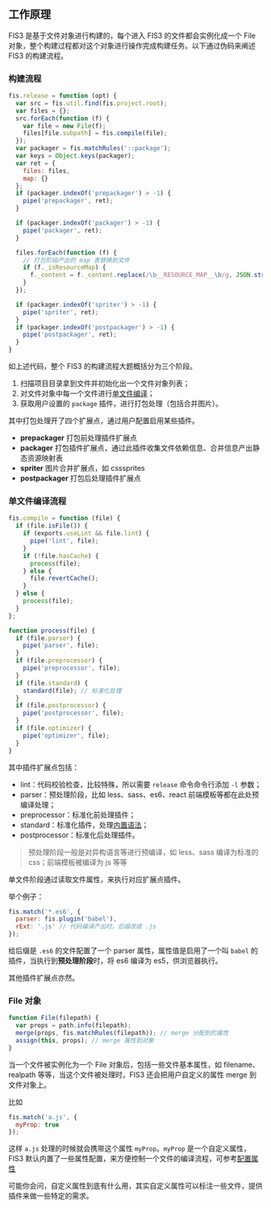 ## 工作原理

FIS3 是基于文件对象进行构建的，每个进入 FIS3 的文件都会实例化成一个 File 对象，整个构建过程都对这个对象进行操作完成构建任务。以下通过伪码来阐述 FIS3 的构建流程。

### 构建流程

```js
fis.release = function (opt) {
  var src = fis.util.find(fis.project.root);
  var files = {};
  src.forEach(function (f) {
    var file = new File(f);
    files[file.subpath] = fis.compile(file);
  });
  var packager = fis.matchRules('::package');
  var keys = Object.keys(packager);
  var ret = {
    files: files,
    map: {}
  };
  if (packager.indexOf('prepackager') > -1) {
    pipe('prepackager', ret);
  }

  if (packager.indexOf('packager') > -1) {
    pipe('packager', ret);
  }

  files.forEach(function (f) {
    // 打包阶段产出的 map 表替换到文件
    if (f._isResourceMap) {
      f._content = f._content.replace(/\b__RESOURCE_MAP__\b/g, JSON.stringify(ret.map));
    }
  });

  if (packager.indexOf('spriter') > -1) {
    pipe('spriter', ret);
  }
  if (packager.indexOf('postpackager') > -1) {
    pipe('postpackager', ret);
  }
}
```

如上述代码，整个 FIS3 的构建流程大题概括分为三个阶段。

1. 扫描项目目录拿到文件并初始化出一个文件对象列表；
2. 对文件对象中每一个文件进行[单文件编译](#单文件编译流程)；
3. 获取用户设置的 `package` 插件，进行打包处理（包括合并图片）。

其中打包处理开了四个扩展点，通过用户配置启用某些插件。

- **prepackager** 打包前处理插件扩展点
- **packager**  打包插件扩展点，通过此插件收集文件依赖信息、合并信息产出静态资源映射表
- **spriter** 图片合并扩展点，如 csssprites
- **postpackager** 打包后处理插件扩展点

### 单文件编译流程

```js
fis.compile = function (file) {
  if (file.isFile()) {
    if (exports.useLint && file.lint) {
      pipe('lint', file);
    }
    if (!file.hasCache) {
      process(file);
    } else {
      file.revertCache();
    }
  } else {
    process(file);
  }
};

function process(file) {
  if (file.parser) {
    pipe('parser', file);
  }
  if (file.preprocessor) {
    pipe('preprocessor', file);
  }
  if (file.standard) {
    standard(file); // 标准化处理
  }
  if (file.postprocessor) {
    pipe('postprocessor', file);
  }
  if (file.optimizer) {
    pipe('optimizer', file);
  }
}
```

其中插件扩展点包括：

- lint：代码校验检查，比较特殊，所以需要 `release` 命令命令行添加 `-l` 参数；
- parser：预处理阶段，比如 less、sass、es6、react 前端模板等都在此处预编译处理；
- preprocessor：标准化前处理插件；
- standard：标准化插件，处理[内置语法](./user-dev/inline.md)；
- postprocessor：标准化后处理插件。

> 预处理阶段一般是对异构语言等进行预编译，如 less、sass 编译为标准的 css；前端模板被编译为 js 等等


单文件阶段通过读取文件属性，来执行对应扩展点插件。

举个例子：

```js
fis.match('*.es6', {
  parser: fis.plugin('babel'),
  rExt: '.js' // 代码编译产出时，后缀改成 .js
});
```

给后缀是 `.es6` 的文件配置了一个 parser 属性，属性值是启用了一个叫 `babel` 的插件，当执行到**预处理阶段**时，将 es6 编译为 es5，供浏览器执行。

其他插件扩展点亦然。

### File 对象

```js
function File(filepath) {
  var props = path.info(filepath);
  merge(props, fis.matchRules(filepath)); // merge 分配到的属性
  assign(this, props); // merge 属性到对象
}
```

当一个文件被实例化为一个 File 对象后，包括一些文件基本属性，如 filename、realpath 等等，当这个文件被处理时，FIS3 还会把用户自定义的属性 merge 到文件对象上。

比如

```js
fis.match('a.js', {
  myProp: true
});
```

这样 `a.js` 处理的时候就会携带这个属性 `myProp`。`myProp` 是一个自定义属性，FIS3 默认内置了一些属性配置，来方便控制一个文件的编译流程，可参考[配置属性](./api/config-props.md)

可能你会问，自定义属性到底有什么用，其实自定义属性可以标注一些文件，提供插件来做一些特定的需求。
